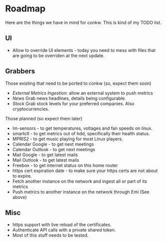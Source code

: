 # Roadmap
Here are the things we have in mind for conkw. This is kind of my TODO list.

## UI
* Allow to override UI elements - today you need to mess with files that are going to be overriden at the next update.

## Grabbers

Those existing that need to be ported to conkw (so, expect them soon)
* *External Metrics Ingestion*: allow an external system to push metrics
* *News* Grab news headlines, details being configurable.
* *Stock* Grab stock levels for your preferred companies. Also cryptocurrencies.

Those planned (so expect them later)
* lm-sensors - to get temperatures, voltages and fan speeds on linux.
* smartctl - to get metrics out of hdd, specifically their health status.
* MPRIS2 - to get music playing for most Linux players.
* Calendar Google - to get next meetings
* Calendar Outlook - to get next meetings
* Mail Google - to get latest mails
* Mail Outlook - to get latest mails
* Freebox - to get internet status on this home router
* https cert expiration date - to make sure your https certs are not about to expire.
* Fetch another instance on the network and ingest all or part of its metrics
* Push metrics to another instance on the network through Emi (See above)

## Misc
* https support with live reload of the certificates.
* Authenticate API calls with a private shared token.
* Most of this stuff needs to be tested.

